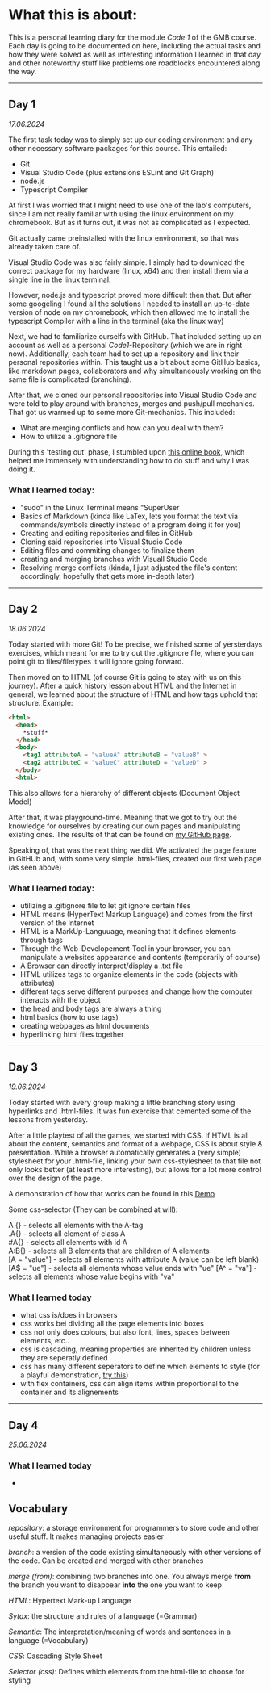 # What this is about:
This is a personal learning diary for the module *Code 1* of the GMB course. Each day is going to be documented on here, including the actual tasks and how they were solved as well as interesting information I learned in that day and other noteworthy stuff like problems ore roadblocks encountered along the way.

---
## Day 1
*17.06.2024*

The first task today was to simply set up our coding environment and any other necessary software packages for this course. This entailed:

- Git
- Visual Studio Code (plus extensions ESLint and Git Graph)
- node.js
- Typescript Compiler
  
At first I was worried that I might need to use one of the lab's computers, since I am not really familiar with using the linux environment on my chromebook. But as it turns out, it was not as complicated as I expected. 

Git actually came preinstalled with the linux environment, so that was already taken care of. 


Visual Studio Code was also fairly simple. I simply had to download the correct package for my hardware (linux, x64) and then install them via a single line in the linux terminal.

However, node.js and typescript proved more difficult then that. But after some googeling I found all the solutions I needed to install an up-to-date version of node on my chromebook, which then allowed me to install the typescript Compiler with a line in the terminal (aka the linux way)

Next, we had to familiarize ourselfs with GitHub. That included setting up an account as well as a personal *Code1*-Repository (which we are in right now). Additionally, each team had to set up a repository and link their personal repositories within. This taught us a bit about some GitHub basics, like markdown pages, collaborators and why simultaneously working on the same file is complicated (branching).

After that, we cloned our personal repositories into Visual Studio Code and were told to play around with branches, merges and push/pull mechanics. That got us warmed up to some more Git-mechanics. This included:

- What are merging conflicts and how can you deal with them?
- How to utilize a .gitignore file

During this 'testing out' phase, I stumbled upon [this online book](https://git-scm.com/book/en/v2), which helped me immensely with understanding how to do stuff and why I was doing it.

### What I learned today:

- "sudo" in the Linux Terminal means "SuperUser
- Basics of Markdown (kinda like LaTex, lets you format the text via commands/symbols directly instead of a program doing it for you)
- Creating and editing repositories and files in GitHub
- Cloning said repositories into Visual Studio Code
- Editing files and commiting changes to finalize them
- creating and merging branches with Visuall Studio Code
- Resolving merge conflicts (kinda, I just adjusted the file's content accordingly, hopefully that gets more in-depth later)

---
## Day 2
*18.06.2024*

Today started with more Git! To be precise, we finished some of yersterdays exercises, which meant for me to try out the .gitignore file, where you can point git to files/filetypes it will ignore going forward. 

Then moved on to HTML (of course Git is going to stay with us on this journey). After a quick history lesson about HTML and the Internet in general, we learned about the structure of HTML and how tags uphold that structure. Example:

```html
<html>
  <head>
    *stuff*
  </head>
  <body>
    <tag1 attributeA = "valueA" attributeB = "valueB" >
    <tag2 attributeC = "valueC" attributeD = "valueD" >
  </body>
  <html>
```  

This also allows for a hierarchy of different objects (Document Object Model)

After that, it was playground-time. Meaning that we got to try out the knowledge for ourselves by creating our own pages and manipulating existing ones. The results of that can be found on [my GitHub page](index.html).

Speaking of, that was the next thing we did. We activated the page feature in GitHUb and, with some very simple .html-files, created our first web page (as seen above)



### What I learned today:

- utilizing a .gitignore file to let git ignore certain files
- HTML means (HyperText Markup Language) and comes from the first version of the internet
- HTML is a MarkUp-Languuage, meaning that it defines elements through tags
- Through the Web-Developement-Tool in your browser, you can manipulate a websites appearance and contents (temporarily of course)
- A Browser can directly interpret/display a .txt file
- HTML utilizes tags to organize elements in the code (objects with attributes)
- different tags serve different purposes and change how the computer interacts with the object
- the head and body tags are always a thing
- html basics (how to use tags)
- creating webpages as html documents
- hyperlinking html files together

---
## Day 3
*19.06.2024*

Today started with every group making a little branching story using hyperlinks and .html-files. It was fun exercise that cemented some of the lessons from yesterday.

After a little playtest of all the games, we started with CSS. If HTML is all about the content, semantics and format of a webpage, CSS is about style & presentation. While a browser automatically generates a (very simple) stylesheet for your .html-file, linking your own css-stylesheet to that file not only looks better (at least more interesting), but allows for a lot more control over the design of the page.

A demonstration of how that works can be found in this [Demo](Projects/MicroProjects/CSSPlayground/CSSTesting.html)

Some css-selector (They can be combined at will):

A {}             - selects all elements with the A-tag <br>
.A{}             - selects all element of class A <br>
#A{}             - selects all elements with id A <br>
A:B{}            - selects all B elements that are children of A elements <br>
[A = "value"]    - selects all elements with attribute A (value can be left blank)
[A$ = "ue"]      - selects all elements whose value ends with "ue"
[A^ = "va"]      - selects all elements whose value begins with "va"


### What I learned today
- what css is/does in browsers
- css works bei dividing all the page elements into boxes
- css not only does colours, but also font, lines, spaces between elements, etc..
- css is cascading, meaning properties are inherited by children unless they are seperatly defined
- css has many different seperators to define which elements to style (for a playful demonstration, [try this](https://flukeout.github.io/))
- with flex containers, css can align items within proportional to the container and its alignements

---
## Day 4
*25.06.2024*

### What I learned today
- 
## **Vocabulary**

*repository*: a storage environment for programmers to store code and other useful stuff. It makes managing projects easier

*branch*: a version of the code existing simultaneously with other versions of the code. Can be created and merged with other branches 

*merge (from)*: combining two branches into one. You always merge **from** the branch you want to disappear **into** the one you want to keep

*HTML*: Hypertext Mark-up Language

*Sytax*: the structure and rules of a language (=Grammar)

*Semantic*: The interpretation/meaning of words and sentences in a language (=Vocabulary)

*CSS*: Cascading Style Sheet

*Selector (css)*: Defines which elements from the html-file to choose for styling


